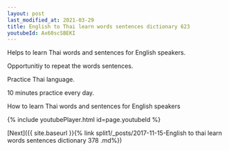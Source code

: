 ```yaml
---
layout: post
last_modified_at: 2021-03-29
title: English to Thai learn words sentences dictionary 623 
youtubeId: Ax60scSBEKI
---
```

 
 
Helps to learn Thai words and sentences for English speakers.

Opportunitiy to repeat the words sentences. 

Practice Thai language. 
 
10 minutes practice every day. 
 
How to learn Thai words and sentences for English speakers 
 
{% include youtubePlayer.html id=page.youtubeId %}
 
 
[Next]({{ site.baseurl }}{% link  split1/_posts/2017-11-15-English to thai learn words sentences dictionary 378 .md%})
 
